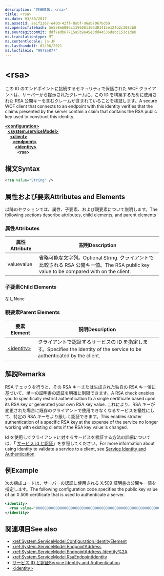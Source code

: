 ```yaml
---
description: '詳細情報: <rsa>'
title: <rsa>
ms.date: 03/30/2017
ms.assetid: ae1f2267-e40d-42ff-8abf-06ab7067bdb9
ms.openlocfilehash: 5e558e608ec1196081166d01415e12fb2c3083b0
ms.sourcegitcommit: ddf7edb67715a5b9a45e3dd44536dabc153c1de0
ms.translationtype: MT
ms.contentlocale: ja-JP
ms.lasthandoff: 02/06/2021
ms.locfileid: "99786877"
---
```

# \<rsa>

<span data-ttu-id="657d7-102">この ID のエンドポイントに接続するセキュリティで保護された WCF クライアントは、サーバーから提示されたクレームに、この ID を構築するために使用された RSA 公開キーを含むクレームが含まれていることを検証します。</span><span class="sxs-lookup"><span data-stu-id="657d7-102">A secure WCF client that connects to an endpoint with this identity verifies that the claims presented by the server contain a claim that contains the RSA public key used to construct this identity.</span></span>  
  
[**\<configuration>**](../configuration-element.md)\
&nbsp;&nbsp;[**\<system.serviceModel>**](system-servicemodel.md)\
&nbsp;&nbsp;&nbsp;&nbsp;[**\<client>**](client.md)\
&nbsp;&nbsp;&nbsp;&nbsp;&nbsp;&nbsp;[**\<endpoint>**](endpoint-of-client.md)\
&nbsp;&nbsp;&nbsp;&nbsp;&nbsp;&nbsp;&nbsp;&nbsp;[**\<identity>**](identity.md)\
&nbsp;&nbsp;&nbsp;&nbsp;&nbsp;&nbsp;&nbsp;&nbsp;&nbsp;&nbsp;**\<rsa>**  
  
## <a name="syntax"></a><span data-ttu-id="657d7-103">構文</span><span class="sxs-lookup"><span data-stu-id="657d7-103">Syntax</span></span>  
  
```xml  
<rsa value="String" />
```  
  
## <a name="attributes-and-elements"></a><span data-ttu-id="657d7-104">属性および要素</span><span class="sxs-lookup"><span data-stu-id="657d7-104">Attributes and Elements</span></span>  

 <span data-ttu-id="657d7-105">以降のセクションでは、属性、子要素、および親要素について説明します。</span><span class="sxs-lookup"><span data-stu-id="657d7-105">The following sections describe attributes, child elements, and parent elements</span></span>  
  
### <a name="attributes"></a><span data-ttu-id="657d7-106">属性</span><span class="sxs-lookup"><span data-stu-id="657d7-106">Attributes</span></span>  
  
|<span data-ttu-id="657d7-107">属性</span><span class="sxs-lookup"><span data-stu-id="657d7-107">Attribute</span></span>|<span data-ttu-id="657d7-108">説明</span><span class="sxs-lookup"><span data-stu-id="657d7-108">Description</span></span>|  
|---------------|-----------------|  
|<span data-ttu-id="657d7-109">value</span><span class="sxs-lookup"><span data-stu-id="657d7-109">value</span></span>|<span data-ttu-id="657d7-110">省略可能な文字列。</span><span class="sxs-lookup"><span data-stu-id="657d7-110">Optional String.</span></span> <span data-ttu-id="657d7-111">クライアントで比較される RSA 公開キー値。</span><span class="sxs-lookup"><span data-stu-id="657d7-111">The RSA public key value to be compared with on the client.</span></span>|  
  
### <a name="child-elements"></a><span data-ttu-id="657d7-112">子要素</span><span class="sxs-lookup"><span data-stu-id="657d7-112">Child Elements</span></span>  

 <span data-ttu-id="657d7-113">なし</span><span class="sxs-lookup"><span data-stu-id="657d7-113">None</span></span>  
  
### <a name="parent-elements"></a><span data-ttu-id="657d7-114">親要素</span><span class="sxs-lookup"><span data-stu-id="657d7-114">Parent Elements</span></span>  
  
|<span data-ttu-id="657d7-115">要素</span><span class="sxs-lookup"><span data-stu-id="657d7-115">Element</span></span>|<span data-ttu-id="657d7-116">説明</span><span class="sxs-lookup"><span data-stu-id="657d7-116">Description</span></span>|  
|-------------|-----------------|  
|[\<identity>](identity.md)|<span data-ttu-id="657d7-117">クライアントで認証するサービスの ID を指定します。</span><span class="sxs-lookup"><span data-stu-id="657d7-117">Specifies the identity of the service to be authenticated by the client.</span></span>|  
  
## <a name="remarks"></a><span data-ttu-id="657d7-118">解説</span><span class="sxs-lookup"><span data-stu-id="657d7-118">Remarks</span></span>  

 <span data-ttu-id="657d7-119">RSA チェックを行うと、その RSA キーまたは生成された独自の RSA キー値に基づいて、単一の証明書の認証を明確に制限できます。</span><span class="sxs-lookup"><span data-stu-id="657d7-119">A RSA check enables you to specifically restrict authentication to a single certificate based upon its RSA key or generated your own RSA key value.</span></span> <span data-ttu-id="657d7-120">これにより、RSA キーが変更された場合に既存のクライアントで使用できなくなるサービスを犠牲にして、特定の RSA キーをより厳しく認証できます。</span><span class="sxs-lookup"><span data-stu-id="657d7-120">This enables stricter authentication of a specific RSA key at the expense of the service no longer working with existing clients if the RSA key value is changed.</span></span>  
  
 <span data-ttu-id="657d7-121">Id を使用してクライアントに対するサービスを検証する方法の詳細については、「 [サービス id と認証](../../../wcf/feature-details/service-identity-and-authentication.md)」を参照してください。</span><span class="sxs-lookup"><span data-stu-id="657d7-121">For more information about using identity to validate a service to a client, see [Service Identity and Authentication](../../../wcf/feature-details/service-identity-and-authentication.md).</span></span>  
  
## <a name="example"></a><span data-ttu-id="657d7-122">例</span><span class="sxs-lookup"><span data-stu-id="657d7-122">Example</span></span>  

 <span data-ttu-id="657d7-123">次の構成コードは、サーバーの認証に使用される X.509 証明書の公開キー値を指定します。</span><span class="sxs-lookup"><span data-stu-id="657d7-123">The following configuration code specifies the public key value of an X.509 certificate that is used to authenticate a server.</span></span>  
  
```xml  
<identity>
  <rsa value="0000000000000000000000000000000000000000000000000000000000000000000000000000000000000000000000000000000000000000000000000000000000000000000000000000000000000000000000000000000000000000000000000000000000000000000000000000000000000000000000000000000000000000000000000000000000000000" />
</identity>
```  
  
## <a name="see-also"></a><span data-ttu-id="657d7-124">関連項目</span><span class="sxs-lookup"><span data-stu-id="657d7-124">See also</span></span>

- <xref:System.ServiceModel.Configuration.IdentityElement>
- <xref:System.ServiceModel.EndpointAddress>
- <xref:System.ServiceModel.EndpointAddress.Identity%2A>
- <xref:System.ServiceModel.RsaEndpointIdentity>
- [<span data-ttu-id="657d7-125">サービス ID と認証</span><span class="sxs-lookup"><span data-stu-id="657d7-125">Service Identity and Authentication</span></span>](../../../wcf/feature-details/service-identity-and-authentication.md)
- [\<identity>](identity.md)
